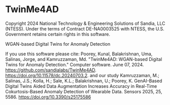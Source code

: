 # TwinMe4AD
Copyright 2024 National Technology & Engineering Solutions of Sandia, LLC (NTESS). Under the terms of Contract DE-NA0003525 with NTESS, the U.S. Government retains certain rights in this software.

WGAN-based Digital Twins for Anomaly Detection

If you use this software please cite: 
Poorey, Kunal, Balakrishnan, Uma, Salinas, Jorge, and Kamruzzaman, Md. "TwinMe4AD: WGAN-based Digital Twins for Anomaly Detection." Computer software. June 07, 2024. https://github.com/sandialabs/TwinMe4AD. https://doi.org/10.11578/dc.20240703.2.
and our study 
Kamruzzaman, M.; Salinas, J.S.; Kolla, H.; Sale, K.L.; Balakrishnan, U.; Poorey, K. GenAI-Based Digital Twins Aided Data Augmentation Increases Accuracy in Real-Time Cokurtosis-Based Anomaly Detection of Wearable Data. Sensors 2025, 25, 5586. https://doi.org/10.3390/s25175586
